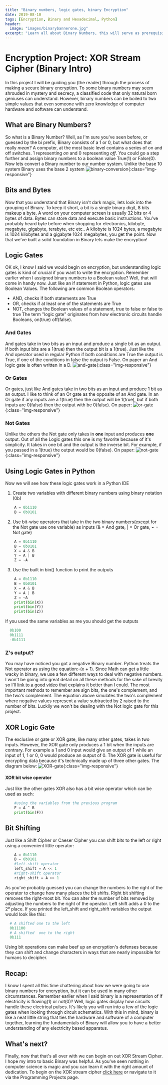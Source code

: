 ```yaml
---
title: "Binary numbers, logic gates, binary Encryption"
date: 2019-08-10
tags: [Encryption, Binary and Hexadecimal, Python]
header:
  image: "images/binarybannerone.jpg"
excerpt: "Learn all about Binary Numbers, this will serve as prerequisite to making the XOR Stream Cipher "
---
```

# Encryption Project: XOR Stream Cipher (Binary Intro)
  In this project I will be guiding you (the reader) through the process of making a secure binary encryption.
  To some binary numbers may seem shrouded in mystery and secrecy, a classified code that only natural born
  geniuses can understand. However, binary numbers can be boiled to two simple values that even someone with
  zero knowledge of computer hardware and software can understand.



## What are Binary Numbers?
So what is a Binary Number? Well, as I'm sure you've seen before, or guessed by the bi prefix, Binary consists of a 1 or 0, but what does that really *mean?*
A computer, at the most basic level contains a series of on and off switches. 1 representing *on* and 0 representing *off*. You could go a step further and assign
binary numbers to a boolean value True(1) or False(0). Now lets convert a Binary number to our number system. Unlike the base 10 system Binary uses the base 2 system
![binary-conversion](/images/binaryconversion.jpg){:class="img-responsive"}


## Bits and Bytes
Now that you understand that Binary isn't dark magic, lets look into the grouping of Binary.
To keep it short, a bit is a single binary digit, 8 bits makeup a byte. A word on your computer screen is usually 32 bits or 4 bytes of data. Bytes can store data and execute basic instructions. You've probably heard byte before when shopping for electronics, kilobyte, megabyte, gigabyte, terabyte, etc etc..
A kilobyte is 1024 bytes, a megabyte is 1024 kilobytes and a gigabyte 1024 megabytes, you get the point. Now that we've built a solid foundation in Binary lets make the
encryption!


## Logic Gates
OK ok, I know I said we would begin on encryption, but understanding logic gates is kind of crucial if you want to write the encryption. Remember earlier when I assigned binary numbers to a Boolean value? Well, that will come in handy now. Just like an if statement in Python, logic gates use Boolean Values.
The following are common Boolean operators:
* AND, checks if both statements are True
* OR, checks if at least one of the statements are True
* NOT, changes the Boolean values of a statement, true to false or false to true
The term "logic gate" originates from how electronic circuits handle Booleans, on(true) off(false).
### And Gates
And gates take in two bits as an input and produce a single bit as an output. If both input bits are a 1(true) then the output bit is a 1(true).
Just like the And operator used in regular Python if both conditions are True the output is True, if one of the conditions in false the output is False. On paper an And logic gate is often written in a D.
![and-gate](/images/andgate.jpg){:class="img-responsive"}
### Or Gates
Or gates, just like And gates take in two bits as an input and produce 1 bit as an output. I like to think of an Or gate as the opposite of an And gate. In an Or gate if any inputs are a 1(true) then the output will be 1(true), but if both inputs are 0(false) then the output with be 0(false). On paper:
![or-gate](/images/orgate.jpg){:class="img-responsive"}
### Not Gates
Unlike the others the Not gate only takes in **one** input and produces **one** output. Out of all the Logic gates this one is my favorite because of it's simplicity. It takes in one bit and the output is the inverse bit. For example, if you passed in a 1(true) the output would be 0(false). On paper:
![not-gate](/images/notgate.jpg){:class="img-responsive"}
## Using Logic Gates in Python
Now we will see how these logic gates work in a Python IDE
1. Create two variables with different binary numbers using binary notation (0b)
```python
    A = 0b1110
    B = 0b0101
```
2. Use bit-wise operators that take in the two binary numbers(except for the Not gate use one variable) as inputs (& = And gate, | = Or gate, ~ = Not gate)
```python
    A = 0b1110
    B = 0b0101
    X = A & B
    Y = A | B
    Z = ~A
```
3. Use the built in bin() function to print the outputs
```python
    A = 0b1110
    B = 0b0101
    X = A & B
    Y = A | B
    Z = ~A
    print(bin(X))
    print(bin(Y))
    print(bin(Z))
```
If you used the same variables as me you should get the outputs
```python
  0b100
  0b1111
  -0b1111
```
### Z's output?
You may have noticed you got a negative Binary number. Python treats the Not operator as using the equation:-(x + 1). Since Math can get a little wacky in binary, we use a few different ways to deal with negative numbers. I won't be going into great detail on all these methods for the sake of brevity so I'll [link to a good video](https://www.youtube.com/watch?v=4qH4unVtJkE) that explains it better than I could. The most important methods to remember are sign bits, the one's complement, and the two's complement. The equation above simulates the two's complement where negative values represent a value subtracted by 2 raised to the number of bits. Luckily we won't be dealing with the Not logic gate for this project.

## XOR Logic Gate
The exclusive or gate or XOR gate, like many other gates, takes in two inputs. However, the XOR gate only produces a 1 bit when the inputs are contrary. For example a 1 and 0 input would give an output of 1 while an input of 1, 1 or 0, 0 would produce an output of 0. The XOR gate is useful for encrypting data because it's technically made up of three other gates. The diagram below:
![XOR-gate](/images/xorgate.jpg){:class="img-responsive"}
#### XOR bit wise operator
Just like the other gates XOR also has a bit wise operator which can be used as such:
```python
    #using the variables from the previous program
    F = A ^ B
    print(bin(F))
```

## Bit Shifting
Just like a Shift Cipher or Caeser Cipher you can shift bits to the left or right using a convenient little operator:
```python
    A = 0b1110
    B = 0b0101
    #left-shift operator
    left_shift = A << 1
    #right-shift operator
    right_shift = A >> 1
```
As you've probably guessed you can change the numbers to the right of the operator to change how many places the bit shifts. Right bit shifting
removes the right-most bit. You can alter the number of bits removed by adjusting the numbers to the right of the operator. Left shift adds a 0 to the 2⁰ place.
If you printed the left_shift and right_shift variables the output would look like this:
```python
  # A shifted one to the left
  0b11100
  # A shifted  one to the right
  0b111
```
Using bit operations can make beef up an encryption's defenses because they can shift and change characters in ways that are nearly impossible for humans to decipher.
## Recap:
I know I spent all this time chattering about how we were going to use binary numbers for encryption, but it can be used in many other circumstances. Remember earlier when I said binary is a representation of if electricity is flowing(1) or not(0)? Well, logic gates display how circuits handle these electrical pulses. It's likely you will run into a few of the logic gates when looking through circuit schematics. With this in mind, binary is like a neat little string that ties the hardware and software of a computer together, learning the fundamentals of Binary will allow you to have a better understanding of any electricity based apparatus.
## What's next?
Finally, now that that's all over with we can begin on out XOR Stream Cipher. I hope my intro to basic Binary was helpful. As you've seen nothing in computer science is magic and you can learn it with the right amount of dedication. To begin on the XOR stream cipher [click here](https://patchyst.github.io/XORstream/) or navigate to it via the Programming Projects page.
